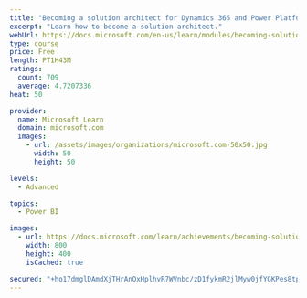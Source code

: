 ```yaml
---
title: "Becoming a solution architect for Dynamics 365 and Power Platform"
excerpt: "Learn how to become a solution architect."
webUrl: https://docs.microsoft.com/en-us/learn/modules/becoming-solution-architect/
type: course
price: Free
length: PT1H43M
ratings:
  count: 709
  average: 4.7207336
heat: 50

provider:
  name: Microsoft Learn
  domain: microsoft.com
  images:
    - url: /assets/images/organizations/microsoft.com-50x50.jpg
      width: 50
      height: 50

levels:
  - Advanced

topics:
  - Power BI

images:
  - url: https://docs.microsoft.com/learn/achievements/becoming-solution-architect-social.png
    width: 800
    height: 400
    isCached: true

secured: "+ho17dmglDAmdXjTHrAnOxHplhvR7WVnbc/zD1fykmR2jlMyw0jfYGKPes8tpUE9QyACzU5fujvW4H0uBMHSPOehPjNy6S2gvlDe9OzVXfdKvRsS9lEDgsCf+J81KuyUXZmT9+vSOkBwhdiDH4rTQP2FEBb/sJ2aEmSxyy6u57K6Fhrz9gF59oXxIIkwoYzg+N06UFwVaQOpDSW4GNUs9hsZMu5pVX6JXK5ADKLlWKShaniS4B8nPYzO4SDL0Ngt6W4n5ZWsDRMe4vjInOHpfFYJuJcEAZ3qvWxd1IqxoTM10kTvVU/7PcYY/Kf5VltWeLFglGNQds+X1ZgS57u83XqC2SQSR6Hd77qALV4ot55dTKEKpvmz/3adtnga+TLGxytwLh/z3fTJ3LCvnEYEEfG1cftpdP/yblYPIYVWx4I=;FbAv9Dw1zl8VsZc2Iqn0Rg=="
---
```


